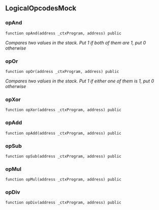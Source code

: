 ## LogicalOpcodesMock

### opAnd

```solidity
function opAnd(address _ctxProgram, address) public
```

_Compares two values in the stack. Put 1 if both of them are 1, put
     0 otherwise_

### opOr

```solidity
function opOr(address _ctxProgram, address) public
```

_Compares two values in the stack. Put 1 if either one of them is 1,
     put 0 otherwise_

### opXor

```solidity
function opXor(address _ctxProgram, address) public
```

### opAdd

```solidity
function opAdd(address _ctxProgram, address) public
```

### opSub

```solidity
function opSub(address _ctxProgram, address) public
```

### opMul

```solidity
function opMul(address _ctxProgram, address) public
```

### opDiv

```solidity
function opDiv(address _ctxProgram, address) public
```


